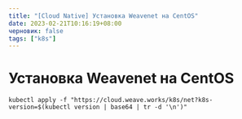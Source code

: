 ```yaml
---
title: "[Cloud Native] Установка Weavenet на CentOS"
date: 2023-02-21T10:16:19+08:00
черновик: false
tags: ["k8s"]
---
```

# Установка Weavenet на CentOS
```
kubectl apply -f "https://cloud.weave.works/k8s/net?k8s-version=$(kubectl version | base64 | tr -d '\n')"
```